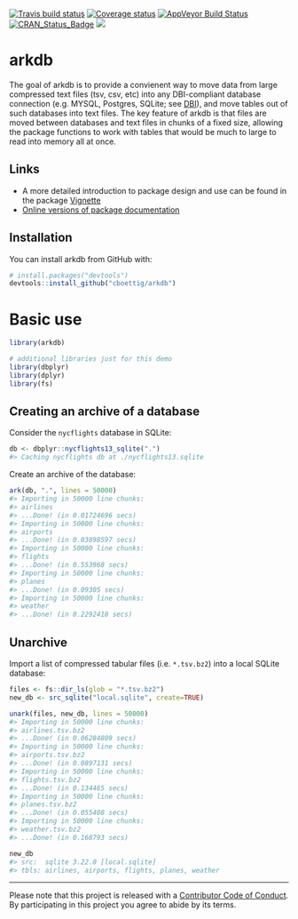 
[![Travis build
status](https://travis-ci.org/cboettig/arkdb.svg?branch=master)](https://travis-ci.org/cboettig/arkdb)
[![Coverage
status](https://codecov.io/gh/cboettig/arkdb/branch/master/graph/badge.svg)](https://codecov.io/github/cboettig/arkdb?branch=master)
[![AppVeyor Build
Status](https://ci.appveyor.com/api/projects/status/github/cboettig/arkdb?branch=master&svg=true)](https://ci.appveyor.com/project/cboettig/arkdb)
[![CRAN\_Status\_Badge](http://www.r-pkg.org/badges/version/arkdb)](https://cran.r-project.org/package=arkdb)
[![](https://badges.ropensci.org/224_status.svg)](https://github.com/ropensci/onboarding/issues/224)

<!-- README.md is generated from README.Rmd. Please edit that file -->

# arkdb

The goal of arkdb is to provide a convienent way to move data from large
compressed text files (tsv, csv, etc) into any DBI-compliant database
connection (e.g. MYSQL, Postgres, SQLite; see
[DBI](https://db.rstudio.com/dbi/)), and move tables out of such
databases into text files. The key feature of arkdb is that files are
moved between databases and text files in chunks of a fixed size,
allowing the package functions to work with tables that would be much to
large to read into memory all at once.

## Links

  - A more detailed introduction to package design and use can be found
    in the package
    [Vignette](https://cboettig.github.io/arkdb/articles/arkdb_intro.html)
  - [Online versions of package
    documentation](https://cboettig.github.io/arkdb)

## Installation

You can install arkdb from GitHub with:

``` r
# install.packages("devtools")
devtools::install_github("cboettig/arkdb")
```

# Basic use

``` r
library(arkdb)

# additional libraries just for this demo
library(dbplyr)
library(dplyr)
library(fs)
```

## Creating an archive of a database

Consider the `nycflights` database in SQLite:

``` r
db <- dbplyr::nycflights13_sqlite(".")
#> Caching nycflights db at ./nycflights13.sqlite
```

Create an archive of the database:

``` r
ark(db, ".", lines = 50000)
#> Importing in 50000 line chunks:
#> airlines
#> ...Done! (in 0.01724696 secs)
#> Importing in 50000 line chunks:
#> airports
#> ...Done! (in 0.03898597 secs)
#> Importing in 50000 line chunks:
#> flights
#> ...Done! (in 0.553968 secs)
#> Importing in 50000 line chunks:
#> planes
#> ...Done! (in 0.09305 secs)
#> Importing in 50000 line chunks:
#> weather
#> ...Done! (in 0.2292418 secs)
```

## Unarchive

Import a list of compressed tabular files (i.e. `*.tsv.bz2`) into a
local SQLite database:

``` r
files <- fs::dir_ls(glob = "*.tsv.bz2")
new_db <- src_sqlite("local.sqlite", create=TRUE)

unark(files, new_db, lines = 50000)
#> Importing in 50000 line chunks:
#> airlines.tsv.bz2
#> ...Done! (in 0.06284809 secs)
#> Importing in 50000 line chunks:
#> airports.tsv.bz2
#> ...Done! (in 0.0897131 secs)
#> Importing in 50000 line chunks:
#> flights.tsv.bz2
#> ...Done! (in 0.134465 secs)
#> Importing in 50000 line chunks:
#> planes.tsv.bz2
#> ...Done! (in 0.055408 secs)
#> Importing in 50000 line chunks:
#> weather.tsv.bz2
#> ...Done! (in 0.168793 secs)

new_db
#> src:  sqlite 3.22.0 [local.sqlite]
#> tbls: airlines, airports, flights, planes, weather
```

-----

Please note that this project is released with a [Contributor Code of
Conduct](CODE_OF_CONDUCT.md). By participating in this project you agree
to abide by its terms.

